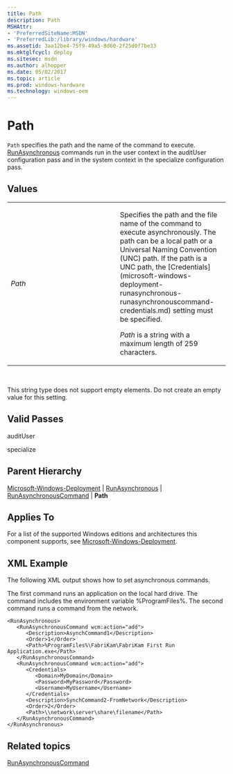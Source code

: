 ```yaml
---
title: Path
description: Path
MSHAttr:
- 'PreferredSiteName:MSDN'
- 'PreferredLib:/library/windows/hardware'
ms.assetid: 3aa12be4-75f9-49a5-8d60-2f25d0f7be33
ms.mktglfcycl: deploy
ms.sitesec: msdn
ms.author: alhopper
ms.date: 05/02/2017
ms.topic: article
ms.prod: windows-hardware
ms.technology: windows-oem
---
```


# Path


`Path` specifies the path and the name of the command to execute. [RunAsynchronous](microsoft-windows-deployment-runasynchronous.md) commands run in the user context in the auditUser configuration pass and in the system context in the specialize configuration pass.

## Values


<table>
<colgroup>
<col width="50%" />
<col width="50%" />
</colgroup>
<tbody>
<tr class="odd">
<td><p><em>Path</em></p></td>
<td><p>Specifies the path and the file name of the command to execute asynchronously. The path can be a local path or a Universal Naming Convention (UNC) path. If the path is a UNC path, the [Credentials](microsoft-windows-deployment-runasynchronous-runasynchronouscommand-credentials.md) setting must be specified.</p>
<p><em>Path</em> is a string with a maximum length of 259 characters.</p></td>
</tr>
</tbody>
</table>

 

This string type does not support empty elements. Do not create an empty value for this setting.

## Valid Passes


auditUser

specialize

## Parent Hierarchy


[Microsoft-Windows-Deployment](microsoft-windows-deployment.md) | [RunAsynchronous](microsoft-windows-deployment-runasynchronous.md) | [RunAsynchronousCommand](microsoft-windows-deployment-runasynchronous-runasynchronouscommand.md) | **Path**

## Applies To


For a list of the supported Windows editions and architectures this component supports, see [Microsoft-Windows-Deployment](microsoft-windows-deployment.md).

## XML Example


The following XML output shows how to set asynchronous commands.

The first command runs an application on the local hard drive. The command includes the environment variable %ProgramFiles%. The second command runs a command from the network.

``` syntax
<RunAsynchronous>
   <RunAsynchronousCommand wcm:action="add">
      <Description>AsynchCommand1</Description>
      <Order>1</Order>
      <Path>%ProgramFiles%\FabriKam\FabriKam First Run Application.exe</Path>
   </RunAsynchronousCommand>
   <RunAsynchronousCommand wcm:action="add">
      <Credentials>
         <Domain>MyDomain</Domain>
         <Password>MyPassword</Password>
         <Username>MyUsername</Username>
      </Credentials>
      <Description>SynchCommand2-FromNetwork</Description>
      <Order>2</Order>
      <Path>\\network\server\share\filename</Path>
   </RunAsynchronousCommand>
</RunAsynchronous>
```

## Related topics


[RunAsynchronousCommand](microsoft-windows-deployment-runasynchronous-runasynchronouscommand.md)

 

 







